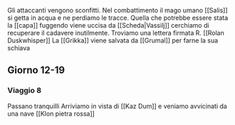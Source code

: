 Gli attaccanti vengono sconfitti.
Nel combattimento il mago umano [[Salis]] si getta in acqua e ne perdiamo le tracce. Quella che potrebbe essere stata la [[capa]] fuggendo viene uccisa da [[Scheda|Vassilj]] cerchiamo di recuperare il cadavere inutilmente. 
Troviamo una lettera firmata R. [[Rolan Duskwhisper]]
La [[Grikka]] viene salvata da [[Grumal]] per farne la sua schiava

## Giorno 12-19
### Viaggio 8
Passano tranquilli 
Arriviamo in vista di [[Kaz Dum]] e veniamo avvicinati da una nave [[Klon pietra rossa]]